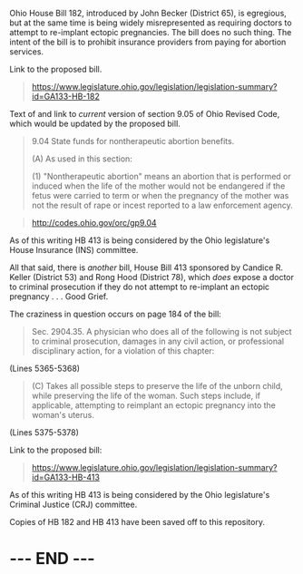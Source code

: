 Ohio House Bill 182, introduced by John Becker (District 65), is
egregious, but at the same time is being widely misrepresented as
requiring doctors to attempt to re-implant ectopic pregnancies. The bill
does no such thing. The intent of the bill is to prohibit insurance
providers from paying for abortion services.

Link to the proposed bill.

>  <https://www.legislature.ohio.gov/legislation/legislation-summary?id=GA133-HB-182>

Text of and link to _current_ version of section 9.05 of Ohio Revised
Code, which would be updated by the proposed bill.

>  9.04 State funds for nontherapeutic abortion benefits.
>  
>  (A) As used in this section:
>  
>  (1) "Nontherapeutic abortion" means an abortion that is performed or
>  induced when the life of the mother would not be endangered if the
>  fetus were carried to term or when the pregnancy of the mother was
>  not the result of rape or incest reported to a law enforcement
>  agency. 

>  <http://codes.ohio.gov/orc/gp9.04>

As of this writing HB 413 is being considered by the Ohio legislature's
House Insurance (INS) committee.

All that said, there is _another_ bill, House Bill 413 sponsored by
Candice R. Keller (District 53) and Rong Hood (District 78), which
_does_ expose a doctor to criminal prosecution if they do not attempt to
re-implant an ectopic pregnancy . . . Good Grief.

The craziness in question occurs on page 184 of the bill:

>  Sec. 2904.35. A physician who does all of the following is not
>  subject to criminal prosecution, damages in any civil action, or
>  professional disciplinary action, for a violation of this chapter:

(Lines 5365-5368)

>  (C) Takes all possible steps to preserve the life of the unborn
>  child, while preserving the life of the woman. Such steps include, if
>  applicable, attempting to reimplant an ectopic pregnancy into the
>  woman's uterus.

(Lines 5375-5378)

Link to the proposed bill:

>  <https://www.legislature.ohio.gov/legislation/legislation-summary?id=GA133-HB-413>

As of this writing HB 413 is being considered by the Ohio legislature's
Criminal Justice (CRJ) committee.

Copies of HB 182 and HB 413 have been saved off to this repository.


# --- END --- #

